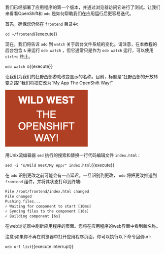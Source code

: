 我们已经部署了应用程序的第一个版本，并通过浏览器访问它进行了测试。让我们来看看OpenShift和 ``odo`` 是如何帮助我们在应用运行后更容易迭代。

首先，确保您仍然在 ``frontend`` 目录中:

 ``cd ~/frontend``{{execute}}

现在，我们将告诉 ``odo`` 到 ``watch`` 关于后台文件系统的变化。请注意，在本教程的后台包含 ``&`` 来运行 ``odo watch`` ，但它通常只是作为 ``odo watch`` 运行，可以使用 ``ctrl+c`` 终止。

 ``odo watch &``{{execute}}

让我们为我们的狂野西部游戏改变显示的名称。目前，标题是“狂野西部的开放转变之路!”我们将把它改为“My App The OpenShift Way!”

![Application Title](../../assets/introduction/developing-with-odo-42/app-name.png)

用Unix流编辑器 ``sed`` 执行的搜索和替换一行代码编辑文件 ``index.html`` :

 ``sed -i "s/Wild West/My App/" index.html``{{execute}}

在 ``odo`` 识别更改之前可能会有一点延迟。一旦识别到更改， ``odo`` 将把更改推送到 ``frontend`` 组件，并将其状态打印到终端:

```
File /root/frontend/index.html changed
File changed
Pushing files...
✓ Waiting for component to start [10ms]
✓ Syncing files to the component [16s]
✓ Building component [6s]
```

在web浏览器中刷新应用程序的页面。您将在应用程序的web界面中看到新名称。

注意:如果你不再在浏览器中打开应用程序页面，你可以执行以下命令回调url:

 ``odo url list``{{execute interrupt}}